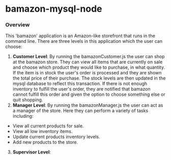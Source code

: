 # bamazon-mysql-node
### Overview
This 'bamazon' application is an Amazon-like storefront that runs in the command line. There are three levels in this application which the user can choose:
1. **Customer Level**: By running the bamazonCustomer.js the user can shop at the bamazon store. They can view all items that are currently on sale and choose which product they would like to purchase, in what quantity. If the item is in stock the user's order is processed and they are shown the total price of their purchase. The stock levels are then updated in the mysql database to reflect this transaction. If there is not enough inventory to fulfill the user's order, they are notified that bamazon cannot fulfill this order and given the option to choose something else or quit shopping.
2. **Manager Level**: By running the bamazonManager.js the user can act as a manager of the store. Here they can perform a variety of tasks including:
* View all current products for sale.
* View all low inventory items.
* Update current products inventory levels.
* Add new products to the store.
3. **Supervisor Level**:
